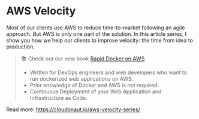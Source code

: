 # AWS Velocity

Most of our clients use AWS to reduce time-to-market following an agile approach. But AWS is only one part of the solution. In this article series, I show you how we help our clients to improve velocity: the time from idea to production.

> :books: Check out our new book [Rapid Docker on AWS](https://cloudonaut.io/rapid-docker-on-aws/?utm_source=aws-velocity&utm_medium=doc&utm_campaign=readme)
> * Written for DevOps engineers and web developers who want to run dockerized web applications on AWS.
> * Prior knowledge of Docker and AWS is not required.
> * Continuous Deployment of your Web Application and Infrastructure as Code.

Read more: https://cloudonaut.io/aws-velocity-series/

